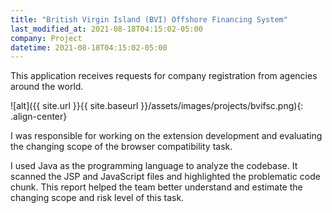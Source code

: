 ```yaml
---
title: "British Virgin Island (BVI) Offshore Financing System"
last_modified_at: 2021-08-18T04:15:02-05:00
company: Project
datetime: 2021-08-18T04:15:02-05:00
---
```


This application receives requests for company registration from agencies around the world.

![alt]({{ site.url }}{{ site.baseurl }}/assets/images/projects/bvifsc.png){: .align-center}

I was responsible for working on the extension development and evaluating the changing scope of the browser compatibility task. 

I used Java as the programming language to analyze the codebase. It scanned the JSP and JavaScript files and highlighted the problematic code chunk. This report helped the team better understand and estimate the changing scope and risk level of this task. 
